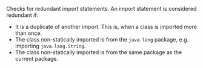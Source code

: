 <div>

Checks for redundant import statements. An import statement is
considered redundant if:

</div>

- It is a duplicate of another import. This is, when a class is imported
  more than once.
- The class non-statically imported is from the `java.lang` package,
  e.g. importing `java.lang.String`.
- The class non-statically imported is from the same package as the
  current package.
